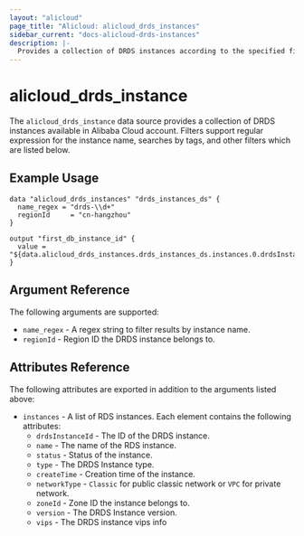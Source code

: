 ```yaml
---
layout: "alicloud"
page_title: "Alicloud: alicloud_drds_instances"
sidebar_current: "docs-alicloud-drds-instances"
description: |-
  Provides a collection of DRDS instances according to the specified filters.
---
```


# alicloud_drds_instance

The `alicloud_drds_instance` data source provides a collection of DRDS instances available in Alibaba Cloud account.
Filters support regular expression for the instance name, searches by tags, and other filters which are listed below.

## Example Usage

```
data "alicloud_drds_instances" "drds_instances_ds" {
  name_regex = "drds-\\d+"
  regionId     = "cn-hangzhou"
}

output "first_db_instance_id" {
  value = "${data.alicloud_drds_instances.drds_instances_ds.instances.0.drdsInstanceId}"
}
```

## Argument Reference

The following arguments are supported:

* `name_regex` - A regex string to filter results by instance name.
* `regionId` - Region ID the DRDS instance belongs to.

## Attributes Reference

The following attributes are exported in addition to the arguments listed above:

* `instances` - A list of RDS instances. Each element contains the following attributes:
  * `drdsInstanceId` - The ID of the DRDS instance.
  * `name` - The name of the RDS instance.
  * `status` - Status of the instance.
  * `type` - The DRDS Instance type.
  * `createTime` - Creation time of the instance.
  * `networkType` - `Classic` for public classic network or `VPC` for private network.
  * `zoneId` - Zone ID the instance belongs to.
  * `version` - The DRDS Instance version.
  * `vips` - The DRDS instance vips info
